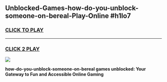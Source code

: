 
## Unblocked-Games-how-do-you-unblock-someone-on-bereal-Play-Online #h1lo7
<h3>
<a href="https://news.freeplayer.one?title=how-do-you-unblock-someone-on-bereal&ref=3">CLICK TO PLAY</a></h3>
<hr>

<h3>
<a href="https://news.freeplayer.one?title=how-do-you-unblock-someone-on-bereal&ref=3">CLICK 2 PLAY</a>
  
</h3>

<a href="https://news.freeplayer.one?title=how-do-you-unblock-someone-on-bereal&ref=3"><img src="https://clearcache.store/games.png"></a>


**how-do-you-unblock-someone-on-bereal games unblocked: Your Gateway to Fun and Accessible Online Gaming**
